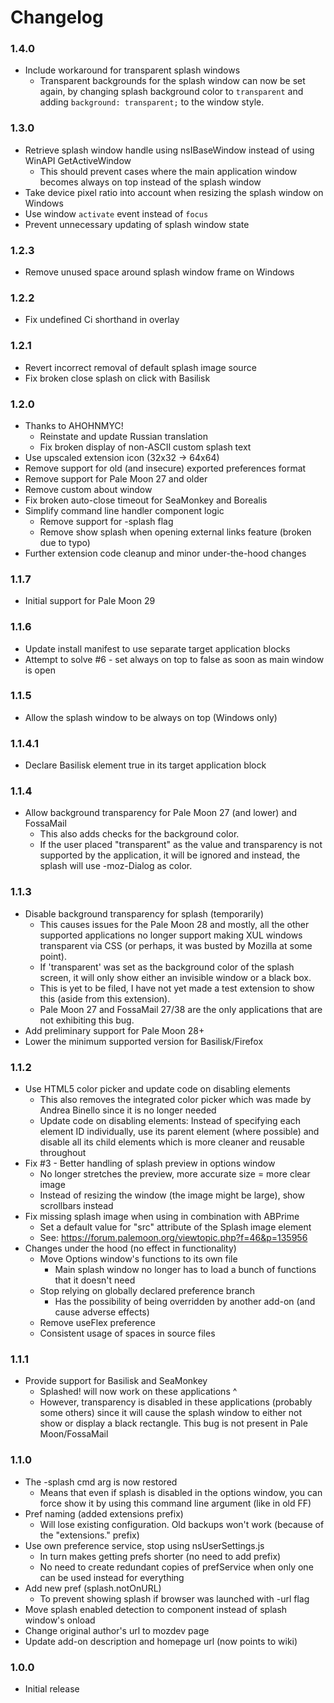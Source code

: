 # Changelog

### 1.4.0
* Include workaround for transparent splash windows
  - Transparent backgrounds for the splash window can now be set again, by changing splash background color to `transparent` and adding `background: transparent;` to the window style.

### 1.3.0
* Retrieve splash window handle using nsIBaseWindow instead of using WinAPI GetActiveWindow
  - This should prevent cases where the main application window becomes always on top instead of the splash window
* Take device pixel ratio into account when resizing the splash window on Windows
* Use window `activate` event instead of `focus`
* Prevent unnecessary updating of splash window state

### 1.2.3
* Remove unused space around splash window frame on Windows

### 1.2.2
* Fix undefined Ci shorthand in overlay

### 1.2.1
* Revert incorrect removal of default splash image source
* Fix broken close splash on click with Basilisk

### 1.2.0
* Thanks to AHOHNMYC!
  - Reinstate and update Russian translation
  - Fix broken display of non-ASCII custom splash text
* Use upscaled extension icon (32x32 -> 64x64)
* Remove support for old (and insecure) exported preferences format
* Remove support for Pale Moon 27 and older
* Remove custom about window
* Fix broken auto-close timeout for SeaMonkey and Borealis
* Simplify command line handler component logic
  - Remove support for -splash flag 
  - Remove show splash when opening external links feature (broken due to typo)
* Further extension code cleanup and minor under-the-hood changes

### 1.1.7
* Initial support for Pale Moon 29

### 1.1.6
* Update install manifest to use separate target application blocks
* Attempt to solve #6 - set always on top to false as soon as main window is open

### 1.1.5
* Allow the splash window to be always on top (Windows only)

### 1.1.4.1
* Declare Basilisk element true in its target application block

### 1.1.4
* Allow background transparency for Pale Moon 27 (and lower) and FossaMail
  - This also adds checks for the background color.
  - If the user placed "transparent" as the value and transparency is not supported by the application, it will be ignored and instead, the splash will use -moz-Dialog as color.

### 1.1.3
* Disable background transparency for splash (temporarily)
  - This causes issues for the Pale Moon 28 and mostly, all the other supported applications no longer support making XUL windows transparent via CSS (or perhaps, it was busted by Mozilla at some point).
  - If 'transparent' was set as the background color of the splash screen, it will only show either an invisible window or a black box.
  - This is yet to be filed, I have not yet made a test extension to show this (aside from this extension).
  - Pale Moon 27 and FossaMail 27/38 are the only applications that are not exhibiting this bug.
* Add preliminary support for Pale Moon 28+
* Lower the minimum supported version for Basilisk/Firefox

### 1.1.2
* Use HTML5 color picker and update code on disabling elements
  - This also removes the integrated color picker which was made by Andrea Binello since it is no longer needed
  - Update code on disabling elements: Instead of specifying each element ID individually, use its parent element (where possible) and disable all its child elements which is more cleaner and reusable throughout
* Fix #3 - Better handling of splash preview in options window
  - No longer stretches the preview, more accurate size = more clear image
  - Instead of resizing the window (the image might be large), show scrollbars instead
* Fix missing splash image when using in combination with ABPrime
  - Set a default value for "src" attribute of the Splash image element
  - See: https://forum.palemoon.org/viewtopic.php?f=46&p=135956
* Changes under the hood (no effect in functionality)
  - Move Options window's functions to its own file
    - Main splash window no longer has to load a bunch of functions that it doesn't need
  - Stop relying on globally declared preference branch
    - Has the possibility of being overridden by another add-on (and cause adverse effects)
  - Remove useFlex preference
  - Consistent usage of spaces in source files

### 1.1.1
* Provide support for Basilisk and SeaMonkey
  - Splashed! will now work on these applications ^
  - However, transparency is disabled in these applications (probably some others) since it will cause the splash window to either not show or display a black rectangle. This bug is not present in Pale Moon/FossaMail

### 1.1.0
* The -splash cmd arg is now restored
  - Means that even if splash is disabled in the options window, you can force show it by using this command line argument (like in old FF)
* Pref naming (added extensions prefix)
  - Will lose existing configuration. Old backups won't work (because of the "extensions." prefix)
* Use own preference service, stop using nsUserSettings.js
  - In turn makes getting prefs shorter (no need to add prefix)
  - No need to create redundant copies of prefService when only one can be used instead for everything
* Add new pref (splash.notOnURL)
  - To prevent showing splash if browser was launched with -url flag
* Move splash enabled detection to component instead of splash window's onload
* Change original author's url to mozdev page
* Update add-on description and homepage url (now points to wiki)

### 1.0.0
* Initial release